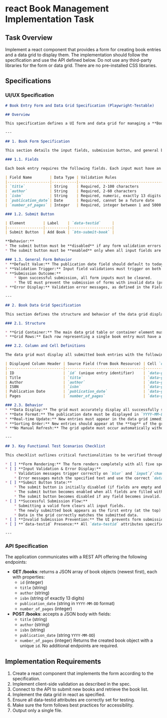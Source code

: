 # react Book Management Implementation Task
## Task Overview
Implement a react component that provides a form for creating book entries and a data grid to display them. The implementation should follow the specification and use the API defined below. Do not use any third-party libraries for the form or data grid. There are no pre-installed CSS libraries.
## Specifications
### UI/UX Specification
```markdown
# Book Entry Form and Data Grid Specification (Playwright-Testable)

## Overview

This specification defines a UI form and data grid for managing a **Book** resource. It includes enhanced selectors and structure to support automated testing with Playwright. The goal is to ensure all interactive elements are easily and reliably selectable and that behaviors are clearly defined for testing.

---

## 1. Book Form Specification

This section details the input fields, submission button, and general behavior of the book entry form.

### 1.1. Fields

Each book entry requires the following fields. Each input must have an associated accessible label and specific `data-testid` attributes for the input element and its corresponding validation error message area.

| Field Name        | Data Type | Validation Rules                     | Form Label       | Input `data-testid`      | Placeholder Text             | Error `data-testid`      | Example Error Message                           |
|-------------------|-----------|--------------------------------------|------------------|--------------------------|------------------------------|--------------------------|-------------------------------------------------|
| `title`           | String    | Required, 2-100 characters           | Book Title       | `input-title`            | Enter book title             | `error-title`            | Title must be between 2 and 100 characters.     |
| `author`          | String    | Required, 2-60 characters            | Author Name      | `input-author`           | Enter author name            | `error-author`           | Author name must be between 2 and 60 characters.|
| `isbn`            | String    | Required, numeric, exactly 13 digits | ISBN Number      | `input-isbn`             | Enter 13-digit ISBN number   | `error-isbn`             | ISBN must contain exactly 13 numeric digits.    |
| `publication_date`| Date      | Required, cannot be a future date    | Publication Date | `input-publication-date` | *(date picker placeholder)* | `error-publication-date` | Publication Date cannot be in the future.       |
| `number_of_pages` | Integer   | Required, integer between 1 and 5000 | Number of Pages  | `input-pages`            | Enter number of pages        | `error-pages`            | Number of pages must be between 1 and 5000.     |

### 1.2. Submit Button

| Element        | Label    | `data-testid`     |
|----------------|----------|-------------------|
| Submit Button  | Add Book | `btn-submit-book` |

**Behavior:**
* The submit button must be **disabled** if any form validation errors are present or if any required fields are empty.
* The submit button must be **enabled** only when all input fields are valid according to their specified validation rules.

### 1.3. General Form Behavior
* **Default Value:** The publication date field should default to today's date when the form loads.
* **Validation Trigger:** Input field validations must trigger on both `blur` and `input` (or `change`) events to provide real-time feedback.
* **Submission Outcome:**
    * Upon successful submission, all form inputs must be cleared.
    * The UI must prevent the submission of forms with invalid data (primarily enforced by the submit button's state).
* **Error Display:** Validation error messages, as defined in the Fields table, must be displayed adjacent to or below their respective fields when validation fails.

---

## 2. Book Data Grid Specification

This section defines the structure and behavior of the data grid displaying book entries.

### 2.1. Structure

* **Grid Container:** The main data grid table or container element must have `data-testid="data-grid-books"`.
* **Grid Rows:** Each row representing a single book entry must have a `data-testid` following the pattern `data-grid-row-<entry-id>`, where `<entry-id>` is a unique identifier for the book.

### 2.2. Column and Cell Definitions

The data grid must display all submitted book entries with the following columns. Each cell must have a `data-testid` for precise targeting.

| Displayed Column Header | Source Field (from Book Resource) | Cell `data-testid` Pattern                     |
|-------------------------|-----------------------------------|------------------------------------------------|
| ID                      | `id` (unique entry identifier)    | `data-grid-cell-id-<entry-id>`                 |
| Title                   | `title`                           | `data-grid-cell-title-<entry-id>`              |
| Author                  | `author`                          | `data-grid-cell-author-<entry-id>`             |
| ISBN                    | `isbn`                            | `data-grid-cell-isbn-<entry-id>`               |
| Publication Date        | `publication_date`                | `data-grid-cell-publication-date-<entry-id>` |
| Pages                   | `number_of_pages`                 | `data-grid-cell-pages-<entry-id>`             |

### 2.3. Behavior
* **Data Display:** The grid must accurately display all successfully submitted book entries.
* **Date Format:** The publication date must be displayed in `YYYY-MM-DD` format.
* **Real-time Update:** New entries must appear in the data grid immediately after successful form submission.
* **Sorting Order:** New entries should appear at the **top** of the grid.
* **No Manual Refresh:** The grid update must occur automatically without requiring any manual user action (e.g., a refresh button).

---

## 3. Key Functional Test Scenarios Checklist

This checklist outlines critical functionalities to be verified through automated testing.

* [ ] **Form Rendering:** The form renders completely with all five specified input fields and the "Add Book" submit button.
* [ ] **Input Validation & Error Display:**
    * Validation messages trigger correctly on `blur` and `input`/`change` events for each field.
    * Error messages match the specified text and use the correct `data-testid`.
* [ ] **Submit Button State:**
    * The submit button is initially disabled (if fields are empty and required).
    * The submit button becomes enabled when all fields are filled with valid data.
    * The submit button becomes disabled if any field becomes invalid.
* [ ] **Successful Submission Flow:**
    * Submitting a valid form clears all input fields.
    * The newly submitted book appears as the first entry (at the top) in the data grid.
    * Data in the grid correctly matches the submitted data.
* [ ] **Invalid Submission Prevention:** The UI prevents form submission when data is invalid (submit button should be disabled).
* [ ] **`data-testid` Presence:** All `data-testid` attributes specified in this document are present on the correct elements in the rendered UI.

---
```
### API Specification
The application communicates with a REST API offering the following endpoints:
- **GET /books**: returns a JSON array of book objects (newest first), each with properties:
  - `id` (integer)
  - `title` (string)
  - `author` (string)
  - `isbn` (string of exactly 13 digits)
  - `publication_date` (string in `YYYY-MM-DD` format)
  - `number_of_pages` (integer)
- **POST /books**: accepts a JSON body with fields:
  - `title` (string)
  - `author` (string)
  - `isbn` (string)
  - `publication_date` (string `YYYY-MM-DD`)
  - `number_of_pages` (integer)
Returns the created book object with a unique `id`. No additional endpoints are required.
## Implementation Requirements
1. Create a react component that implements the form according to the specification.
2. Implement client-side validation as described in the spec.
3. Connect to the API to submit new books and retrieve the book list.
4. Implement the data grid in react as specified.
5. Ensure all data-testid attributes are correctly set for testing.
6. Make sure the form follows best practices for accessibility.
7. Output only a single file.